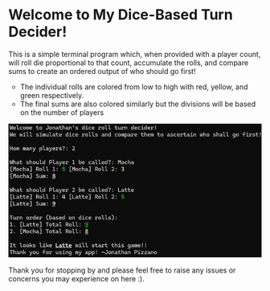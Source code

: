 <h1>Welcome to My Dice-Based Turn Decider!</h1>

This is a simple terminal program which, when provided with a player count, will roll die proportional to that count,
accumulate the rolls, and compare sums to create an ordered output of who should go first!
<ul style="list-style-type: circle;">
  <li>The individual rolls are colored from low to high with red, yellow, and green respectively.</li>
  <li>The final sums are also colored similarly but the divisions will be based on the number of players</li>
</ul>
<img src="img/Sample.png" alt="Sample of program">

Thank you for stopping by and please feel free to raise any issues or concerns you may experience on here :).
